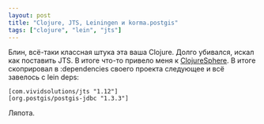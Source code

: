 ```yaml
---
layout: post
title: "Clojure, JTS, Leiningen и korma.postgis"
tags: ["clojure", "lein", "jts"]
---
```


Блин, всё-таки классная штука эта ваша Clojure. Долго убивался, искал как поставить JTS. В итоге что-то привело меня к [ClojureSphere](http://www.clojuresphere.com/). В итоге скоприровал в :dependencies своего проекта следующее и всё завелось с lein deps:

<pre><code class="clojure">[com.vividsolutions/jts "1.12"]
[org.postgis/postgis-jdbc "1.3.3"]
</code></pre>

Ляпота.
